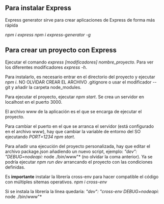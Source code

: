 
## Para instalar Express
Express generator sirve para crear aplicaciones de Express de forma más rápida

*npm i express*
*npm i express-generator -g*

## Para crear un proyecto con Express
Ejecutar el comando *express [modificadores] nombre_proyecto*.
Para ver los diferentes modificadores *express -h*.

Para instalarlo, es necesario entrar en el directorio del proyecto y ejecutar *npm i*.
NO OLVIDAR CREAR EL ARCHIVO .gitignore o usar el modificador --git y añadir la carpeta node_modules.

Para ejecutar el proyecto, ejecutar *npm start*. Se crea un servidor en localhost en el puerto 3000.

El archivo www de la aplicación es el que se encarga de ejecutar el proyecto.

Para cambiar el puerto en el que se arranca el servidor (está configurado en el archivo www), hay que cambiar la variable de entorno del SO ejecutando *PORT=1234 npm start*.

Para añadir una ejecución del proyecto personalizada, hay que editar el archivo package.json añadiendo un nuevo script, ejemplo:
*"dev": "DEBUG=nodeapi:* node ./bin/www"* (no olvidar la coma anterior).
Ya se podría ejecutar *npm run dev* arrancando el proyecto con las condiciones definidas.

Es **importante** instalar la librería cross-env para hacer compatible el código con múltiples sitemas operativos.
*npm i cross-env*

Si se instala la librería la línea quedaría:
*"dev": "cross-env DEBUG=nodeapi:* node ./bin/www"*